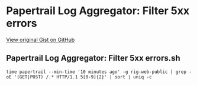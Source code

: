 # Papertrail Log Aggregator: Filter 5xx errors

[View original Gist on GitHub](https://gist.github.com/Integralist/703869f00ee1ac9267803264f5bb81d0)

## Papertrail Log Aggregator: Filter 5xx errors.sh

```shell
time papertrail --min-time '10 minutes ago' -g rig-web-public | grep -oE '(GET|POST) /.* HTTP/1.1 5[0-9]{2}' | sort | uniq -c
```

